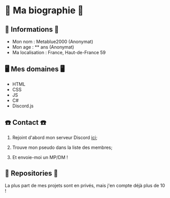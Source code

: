 # 👤 Ma biographie 👤
## 📰 Informations 📰
  * Mon nom : Metablue2000 (Anonymat)
  * Mon age : ** ans (Anonymat)
  * Ma localisation : France, Haut-de-France 59

## 🖥️ Mes domaines 🖥️
  * HTML
  * CSS
  * JS
  * C#
  * Discord.js

## ☎️ Contact ☎️
  1. Rejoint d'abord mon serveur Discord [ici](https://discord.gg/Sh4FHGAuRU);
  
  1. Trouve mon pseudo dans la liste des membres;
  
  1. Et envoie-moi un MP/DM !

## 📕 Repositories 📕
  La plus part de mes projets sont en privés, mais j'en compte déjà plus de 10 !
